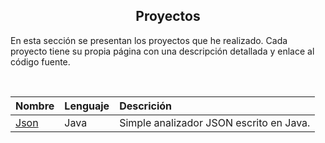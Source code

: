 ## <center>Proyectos</center>

En esta sección se presentan los proyectos que he realizado. Cada proyecto tiene su propia página con una descripción detallada y enlace al código fuente.


<br>

| Nombre                                          | Lenguaje | Descrición                              |
| :---------------------------------------------- | :------- | :-------------------------------------- |
| [Json](reader.html?section=projects&title=json) | Java     | Simple analizador JSON escrito en Java. |
